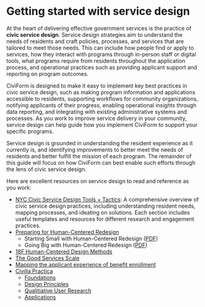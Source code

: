 # Getting started with service design

At the heart of delivering effective government services is the practice of **civic service design**. Service design strategies aim to understand the needs of residents and craft policies, processes, and services that are tailored to meet those needs. This can include how people find or apply to services, how they interact with programs through in-person staff or digital tools, what programs require from residents throughout the application process, and operational practices such as providing applicant support and reporting on program outcomes. 

CiviForm is designed to make it easy to implement key best practices in civic service design, such as making program information and applications accessible to residents, supporting workflows for community organizations, notifying applicants of their progress, enabling operational insights through data reporting, and integrating with existing administrative systems and processes. As you work to improve service delivery in your community, service design can help guide how you implement CiviForm to support your specific programs.

Service design is grounded in understanding the resident experience as it currently is, and identifying improvements to better meet the needs of residents and better fulfill the mission of each program. The remainder of this guide will focus on how CiviForm can best enable such efforts through the lens of civic service design.

Here are excellent resources on service design to read and reference as you work:
* [NYC Civic Service Design Tools + Tactics](https://www.nyc.gov/assets/servicedesign/): A comprehensive overview of civic service design practices, including understanding resident needs, mapping processes, and ideating on solutions. Each section includes useful templates and resources for different research and engagement practices.
* [Preparing for Human-Centered Redesign](https://beeckcenter.georgetown.edu/report/preparing-for-human-centered-redesign/)
    * Starting Small with Human-Centered Redesign ([PDF](https://beeckcenter.georgetown.edu/wp-content/uploads/2022/11/Small-ScaleHumanCenteredRedesign.pdf))
    * Going Big with Human-Centered Redesign ([PDF](https://beeckcenter.georgetown.edu/wp-content/uploads/2022/11/Large-ScaleHumanCenteredRedesign.pdf))
* [18F Human-Centered Design Methods](https://methods.18f.gov/)
* [The Good Services Scale](https://good.services/the-good-services-scale)
* [Mapping the applicant experience of benefit enrollment](https://github.com/usds/benefits-enrollment-prototype/blob/master/assets/discovery-findings-mapping-enrollment-Nov2016.pdf)
* [Civilla Practica](https://civilla.org/practica)
   * [Foundations](https://civilla.org/practica/foundations)
   * [Design Principles](https://civilla.org/practica/design-principles)
   * [Qualitiative User Research](https://civilla.org/practica/user-research)
   * [Applications](https://civilla.org/practica/applications)
